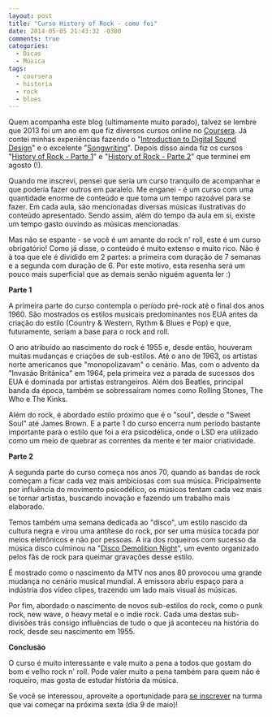 ```yaml
---
layout: post
title: "Curso History of Rock - como foi"
date: 2014-05-05 21:43:32 -0300
comments: true
categories:
  - Dicas
  - Música
tags:
  - coursera
  - historia
  - rock
  - blues
---
```

Quem acompanha este blog (ultimamente muito parado), talvez se lembre que 2013 foi um ano em que fiz diversos cursos online no [Coursera][1]. Já contei minhas experiências fazendo o "[Introduction to Digital Sound Design][2]" e o excelente "[Songwriting][3]". Depois disso ainda fiz os cursos "[History of Rock - Parte 1][4]" e "[History of Rock - Parte 2][5]" que terminei em agosto (!).

<!-- more -->

Quando me inscrevi, pensei que seria um curso tranquilo de acompanhar e que poderia fazer outros em paralelo. Me enganei - é um curso com uma quantidade enorme de conteúdo e que toma um tempo razoável para se fazer. Em cada aula, são mencionadas diversas músicas ilustrativas do conteúdo apresentado. Sendo assim, além do tempo da aula em si, existe um tempo gasto ouvindo as músicas mencionadas.

Mas não se espante - se você é um amante do rock n' roll, este é um curso obrigatório! Como já disse, o conteúdo é muito extenso e muito rico. Não é à toa que ele é dividido em 2 partes: a primeira com duração de 7 semanas e a segunda com duração de 6. Por este motivo, esta resenha será um pouco mais superficial que as demais senão niguém aguenta ler :)

**Parte 1**

A primeira parte do curso contempla o período pré-rock até o final dos anos 1960. São mostrados os estilos musicais predominantes nos EUA antes da criação do estilo (Country & Western, Rythm & Blues e Pop) e que, futuramente, seriam a base para o rock and roll.

O ano atribuído ao nascimento do rock é 1955 e, desde então, houveram muitas mudanças e criações de sub-estilos. Até o ano de 1963, os artistas norte americanos que "monopolizavam" o cenário. Mas, com o advento da "Invasão Britânica" em 1964, pela primeira vez a parada de sucessos dos EUA é dominada por artistas estrangeiros. Além dos Beatles, principal banda da época, também se sobressaíram nomes como Rolling Stones, The Who e The Kinks.

Além do rock, é abordado estilo próximo que é o "soul", desde o "Sweet Soul" até James Brown. E a parte 1 do curso encerra num período bastante importante para o estilo que foi a era psicodélica, onde o LSD era utilizado como um meio de quebrar as correntes da mente e ter maior criatividade.

**Parte 2**

A segunda parte do curso começa nos anos 70, quando as bandas de rock começam a ficar cada vez mais ambiciosas com sua música. Pricipalmente por influência do movimento psicodélico, os músicos tentam cada vez mais se tornar artistas, buscando inovação e fazendo um trabalho mais elaborado.

Temos também uma semana dedicada ao "disco", um estilo nascido da cultura negra e virou uma antítese do rock, por ser uma música tocada por meios eletrônicos e não por pessoas. A ira dos roqueiros com sucesso da música disco culminou na "[Disco Demolition Night][6]", um evento organizado pelos fãs de rock para queimar gravações desse estilo.

É mostrado como o nascimento da MTV nos anos 80 provocou uma grande mudança no cenário musical mundial. A emissora abriu espaço para a indústria dos vídeo clipes, trazendo um lado mais visual às músicas.

Por fim, abordado o nascimento de novos sub-estilos do rock, como o punk rock, new wave, o heavy metal e o indie rock. Cada uma destas sub-divisões trás consigo influências de tudo o que já aconteceu na história do rock, desde seu nascimento em 1955.

**Conclusão**

O curso é muito interessante e vale muito a pena a todos que gostam do bom e velho rock n' roll. Pode valer muito a pena também para quem não é roqueiro, mas gosta de estudar história da música.

Se você se interessou, aproveite a oportunidade para [se inscrever][7] na turma que vai começar na próxima sexta (dia 9 de maio)!


  [1]: https://www.coursera.org/
  [2]: http://rodrigocarvalho.blog.br/introduction-to-digital-sound-design-como-foi/
  [3]: http://rodrigocarvalho.blog.br/curso-songwriting-como-foi/
  [4]: https://www.coursera.org/course/historyofrock1
  [5]: https://www.coursera.org/course/historyofrock2
  [6]: http://en.wikipedia.org/wiki/Disco_Demolition_Night
  [7]: https://www.coursera.org/course/historyofrock1

